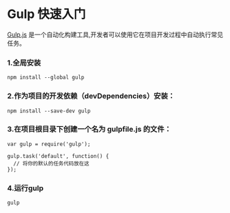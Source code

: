 # Gulp 快速入门

 [Gulp.js](http://www.gulpjs.com.cn) 是一个自动化构建工具,开发者可以使用它在项目开发过程中自动执行常见任务。

### 1.全局安装

```
npm install --global gulp
```

### 2.作为项目的开发依赖（devDependencies）安装：

```
npm install --save-dev gulp
```

### 3.在项目根目录下创建一个名为 gulpfile.js 的文件：

```
var gulp = require('gulp');

gulp.task('default', function() {
  // 将你的默认的任务代码放在这
});

```

### 4.运行gulp

```
gulp

```



















